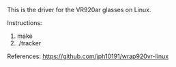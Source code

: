 This is the driver for the VR920ar glasses on Linux.

Instructions:

1. make
2. ./tracker

References: https://github.com/jph10191/wrap920vr-linux
